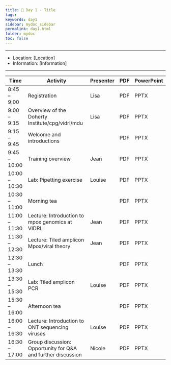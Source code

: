 ```yaml
---
title: 🧪 Day 1 - Title
tags: 
keywords: day1
sidebar: mydoc_sidebar
permalink: day1.html
folder: mydoc
toc: false
---
```


<style>
.result {
background-color: #f0f0f0;
border: 1px solid #dedede;
padding: 10px;
margin-top: 10px;
margin-bottom: 10px;
}
</style>

---

- Location: [Location]
- Information: [Information]

---

| **Time**         | **Activity**                                         | **Presenter**  | **PDF** | **PowerPoint** |
|------------------|-----------------------------------------------------|-----------------|---------|----------------|
| 8:45 – 9:00      | Registration                                        | Lisa            | PDF     | PPTX           |
| 9:00 – 9:15      | Overview of the Doherty Institute/cpg/vidrl/mdu    | Lisa            | PDF     | PPTX           |
| 9:15 – 9:45      | Welcome and introductions                            |                 | PDF     | PPTX           |
| 9:45 – 10:00     | Training overview                                   | Jean            | PDF     | PPTX           |
| 10:00 – 10:30    | Lab: Pipetting exercise                             | Louise          | PDF     | PPTX           |
| 10:30 – 11:00    | Morning tea                                        |                 | PDF     | PPTX           |
| 11:00 – 11:30    | Lecture: Introduction to mpox genomics at VIDRL   | Jean            | PDF     | PPTX           |
| 11:30 – 12:30    | Lecture: Tiled amplicon Mpox/viral theory          | Jean            | PDF     | PPTX           |
| 12:30 – 13:30    | Lunch                                              |                 | PDF     | PPTX           |
| 13:30 – 15:30    | Lab: Tiled amplicon PCR                            | Louise          | PDF     | PPTX           |
| 15:30 – 16:00    | Afternoon tea                                      |                 | PDF     | PPTX           |
| 16:00 – 16:30    | Lecture: Introduction to ONT sequencing viruses     | Louise          | PDF     | PPTX           |
| 16:30 – 17:00    | Group discussion: Opportunity for Q&A and further discussion | Nicole          | PDF     | PPTX           |
